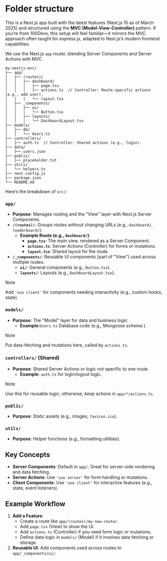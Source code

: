 # Folder structure 

This is a Next.js app built with the latest features (Next.js 15 as of March 2025) and structured using the **MVC (Model-View-Controller)** pattern. 
If you’re from 100Devs, this setup will feel familiar—it mirrors the MVC approach often taught for express.js, adapted to Next.js’s modern frontend capabilities.

We use the Next.js `app` router, blending Server Components and Server Actions with MVC. 

```
my-nextjs-mvc/
├── app/
│   ├── (routes)/
│   │   ├── dashboard/
│   │   │   ├── page.tsx
│   │   │   ├── actions.ts  // Controller: Route-specific actions (e.g., add user).
│   │   │   └── layout.tsx
│   ├── _components/
│   │   ├── ui/
│   │   │   └── Button.tsx
│   │   ├── layouts/
│   │   │   └── DashboardLayout.tsx
├── models/
│   ├── db/
│   │   └── Users.ts
├── controllers/
│   ├── auth.ts  // Controller: Shared actions (e.g., login).
├── data/
│   ├── users.json
├── public/
│   ├── placeholder.txt
├── utils/
│   └── helpers.ts
├── next.config.js
├── package.json
└── README.md
```
Here’s the breakdown of `src/`:

### `app/`
- **Purpose**: Manages routing and the "View" layer with Next.js Server Components.
- **`/(routes)/`**: Groups routes without changing URLs (e.g., `dashboard/`, `leaderboard/`).
  - **Example Route (e.g., `dashboard/`)**:
    - **`page.tsx`**: The main view, rendered as a Server Component.
    - **`actions.ts`**: Server Actions (Controller) for forms or mutations.
    - **`layout.tsx`**: Shared layout for the route.
- **`/_components/`**: Reusable UI components (part of "View") used across multiple routes.
  - **`ui/`**: General components (e.g., `Button.tsx`).
  - **`layouts/`**: Layouts (e.g., `DashboardLayout.tsx`).

>[!NOTE]
> Add `'use client'` for components needing interactivity (e.g., custom hooks, state).

### `models/`
- **Purpose**: The "Model" layer for data and business logic.
  - **Example**:`Users.ts` Database code (e.g., Mongoose schema ).

>[!NOTE]
> Put data-fetching and mutations here, called by `actions.ts`.

### `controllers/` (Shared)
- **Purpose**: Shared Server Actions or logic not specific to one route.
  - **Example**: `auth.ts` for login/logout logic.

>[!NOTE] 
> Use this for reusable logic; otherwise, keep actions in `app/*/actions.ts`.

### `public/`
- **Purpose**: Static assets (e.g., images, `favicon.ico`).

### `utils/`
- **Purpose**: Helper functions (e.g., formatting utilities).

## Key Concepts
- **Server Components**: Default in `app/`. Great for server-side rendering and data fetching.
- **Server Actions**: Use `'use server'` for form handling or mutations.
- **Client Components**: Use `'use client'` for interactive features (e.g., state, event listeners).

## Example Workflow
1. **Add a Feature**:
   - Create a route like `app/(routes)/my-new-route/`.
   - Add `page.tsx` (View) to show the UI.
   - Add `actions.ts` (Controller) if you need form logic or mutations.
   - Define data logic in `models/` (Model) if it involves data fetching or storage.
2. **Reusable UI**: Add components used across routes to `app/_components/ui/`.
